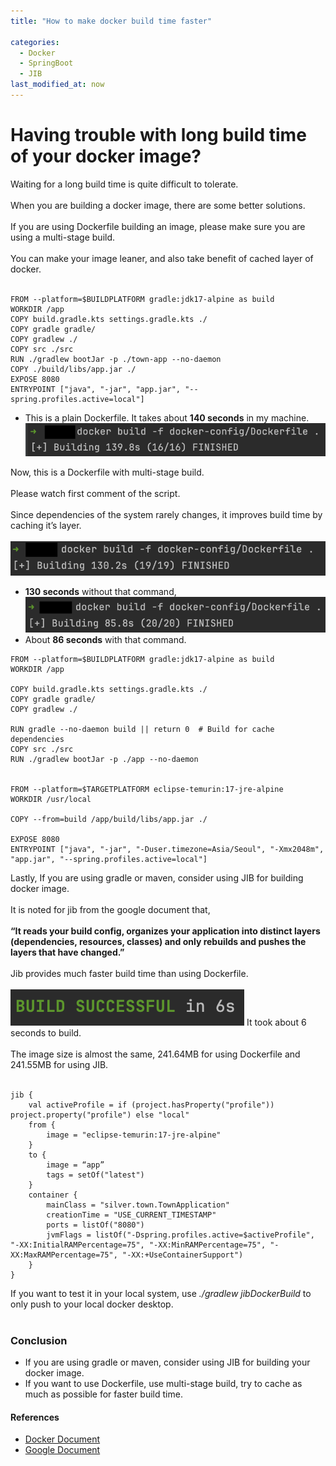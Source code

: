 ```yaml
---
title: "How to make docker build time faster"

categories: 
  - Docker
  - SpringBoot
  - JIB
last_modified_at: now
---
```

# Having trouble with long build time of your docker image?
Waiting for a long build time is quite difficult to tolerate. <br /><br />
When you are building a docker image, there are some better solutions. <br /><br />
If you are using Dockerfile building an image, please make sure you are using a multi-stage build. <br /><br />
You can make your image leaner, and also take benefit of cached layer of docker. <br /><br />

```
FROM --platform=$BUILDPLATFORM gradle:jdk17-alpine as build
WORKDIR /app
COPY build.gradle.kts settings.gradle.kts ./
COPY gradle gradle/
COPY gradlew ./
COPY src ./src
RUN ./gradlew bootJar -p ./town-app --no-daemon
COPY ./build/libs/app.jar ./
EXPOSE 8080
ENTRYPOINT ["java", "-jar", "app.jar", "--spring.profiles.active=local"]
```

- This is a plain Dockerfile. It takes about **140 seconds** in my machine. 
![plainTime](/assets/images/plainTime.png)

Now, this is a Dockerfile with multi-stage build.  <br /><br />
Please watch first comment of the script. <br /><br />
Since dependencies of the system rarely changes, it improves build time by caching it’s layer. <br /><br />
![multistageTime](/assets/images/multistageTime.png)
- **130 seconds** without that command,
![cachedTime](/assets/images/cachedTime.png)
- About **86 seconds** with that command.

```
FROM --platform=$BUILDPLATFORM gradle:jdk17-alpine as build
WORKDIR /app

COPY build.gradle.kts settings.gradle.kts ./
COPY gradle gradle/
COPY gradlew ./

RUN gradle --no-daemon build || return 0  # Build for cache dependencies
COPY src ./src
RUN ./gradlew bootJar -p ./app --no-daemon


FROM --platform=$TARGETPLATFORM eclipse-temurin:17-jre-alpine
WORKDIR /usr/local

COPY --from=build /app/build/libs/app.jar ./

EXPOSE 8080
ENTRYPOINT ["java", "-jar", "-Duser.timezone=Asia/Seoul", "-Xmx2048m", "app.jar", "--spring.profiles.active=local"]
```

Lastly, If you are using gradle or maven, consider using JIB for building docker image. <br /><br />
It is noted for jib from the google document that, <br /><br />
**“It reads your build config, organizes your application into distinct layers (dependencies, resources, classes) and only rebuilds and pushes the layers that have changed.”** <br /><br />
Jib provides much faster build time than using Dockerfile. <br /><br />
![jibTime](/assets/images/jibTime.png)
It took about 6 seconds to build. <br /><br />
The image size is almost the same, 241.64MB for using Dockerfile and 241.55MB for using JIB. <br /><br />

```
jib {
    val activeProfile = if (project.hasProperty("profile")) project.property("profile") else "local"
    from {
        image = "eclipse-temurin:17-jre-alpine"
    }
    to {
        image = “app”
        tags = setOf("latest")
    }
    container {
        mainClass = "silver.town.TownApplication"
        creationTime = "USE_CURRENT_TIMESTAMP"
        ports = listOf("8080")
        jvmFlags = listOf("-Dspring.profiles.active=$activeProfile", "-XX:InitialRAMPercentage=75", "-XX:MinRAMPercentage=75", "-XX:MaxRAMPercentage=75", "-XX:+UseContainerSupport")
    }
}
```

If you want to test it in your local system, use *./gradlew jibDockerBuild* to only push to your local docker desktop. <br /><br />

### Conclusion
- If you are using gradle or maven, consider using JIB for building your docker image.
- If you want to use Dockerfile, use multi-stage build, try to cache as much as possible for faster build time.

#### References
  * [Docker Document](https://www.docker.com/blog/9-tips-for-containerizing-your-spring-boot-code/)
  * [Google Document](https://cloud.google.com/blog/products/application-development/introducing-jib-build-java-docker-images-better?hl=en)
